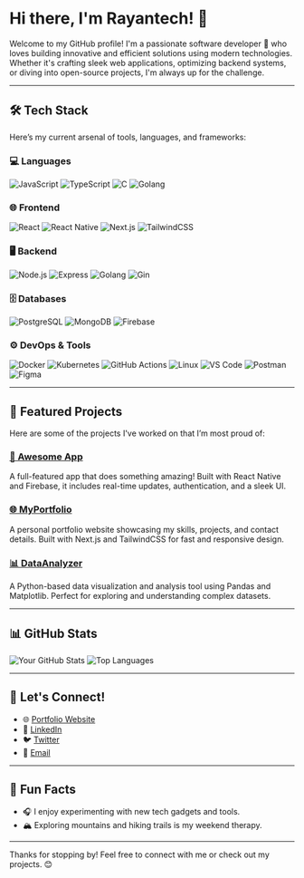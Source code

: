 # Hi there, I'm Rayantech! 👋

Welcome to my GitHub profile! I'm a passionate software developer 🚀 who loves building innovative and efficient solutions using modern technologies. Whether it's crafting sleek web applications, optimizing backend systems, or diving into open-source projects, I'm always up for the challenge.

---

## 🛠️ Tech Stack

Here’s my current arsenal of tools, languages, and frameworks:

### 💻 Languages
![JavaScript](https://img.shields.io/badge/JavaScript-F7DF1E?style=flat&logo=javascript&logoColor=black)
![TypeScript](https://img.shields.io/badge/TypeScript-007ACC?style=flat&logo=typescript&logoColor=white)
![C](https://img.shields.io/badge/C-A8B9CC?style=flat&logo=c&logoColor=white)
![Golang](https://img.shields.io/badge/Golang-00ADD8?style=flat&logo=go&logoColor=white)

### 🌐 Frontend
![React](https://img.shields.io/badge/React-61DAFB?style=flat&logo=react&logoColor=black)
![React Native](https://img.shields.io/badge/React_Native-61DAFB?style=flat&logo=react&logoColor=white)
![Next.js](https://img.shields.io/badge/Next.js-000000?style=flat&logo=nextdotjs&logoColor=white)
![TailwindCSS](https://img.shields.io/badge/TailwindCSS-06B6D4?style=flat&logo=tailwindcss&logoColor=white)

### 🖥️ Backend
![Node.js](https://img.shields.io/badge/Node.js-339933?style=flat&logo=nodedotjs&logoColor=white)
![Express](https://img.shields.io/badge/Express-000000?style=flat&logo=express&logoColor=white)
![Golang](https://img.shields.io/badge/Golang-00ADD8?style=flat&logo=go&logoColor=white)
![Gin](https://img.shields.io/badge/Gin-00ADD8?style=flat&logo=go&logoColor=white)

### 🗄️ Databases
![PostgreSQL](https://img.shields.io/badge/PostgreSQL-4169E1?style=flat&logo=postgresql&logoColor=white)
![MongoDB](https://img.shields.io/badge/MongoDB-47A248?style=flat&logo=mongodb&logoColor=white)
![Firebase](https://img.shields.io/badge/Firebase-FFCA28?style=flat&logo=firebase&logoColor=black)

### ⚙️ DevOps & Tools
![Docker](https://img.shields.io/badge/Docker-2496ED?style=flat&logo=docker&logoColor=white)
![Kubernetes](https://img.shields.io/badge/Kubernetes-326CE5?style=flat&logo=kubernetes&logoColor=white)
![GitHub Actions](https://img.shields.io/badge/GitHub_Actions-2088FF?style=flat&logo=githubactions&logoColor=white)
![Linux](https://img.shields.io/badge/Linux-FCC624?style=flat&logo=linux&logoColor=black)
![VS Code](https://img.shields.io/badge/VS_Code-007ACC?style=flat&logo=visualstudiocode&logoColor=white)
![Postman](https://img.shields.io/badge/Postman-FF6C37?style=flat&logo=postman&logoColor=white)
![Figma](https://img.shields.io/badge/Figma-F24E1E?style=flat&logo=figma&logoColor=white)

---

## 🌟 Featured Projects

Here are some of the projects I've worked on that I’m most proud of:

### [📱 Awesome App](https://github.com/rayantech/awesome-app)
A full-featured app that does something amazing! Built with React Native and Firebase, it includes real-time updates, authentication, and a sleek UI.

### [🌐 MyPortfolio](https://github.com/rayantech/myportfolio)
A personal portfolio website showcasing my skills, projects, and contact details. Built with Next.js and TailwindCSS for fast and responsive design.

### [📊 DataAnalyzer](https://github.com/rayantech/data-analyzer)
A Python-based data visualization and analysis tool using Pandas and Matplotlib. Perfect for exploring and understanding complex datasets.

---

## 📊 GitHub Stats

![Your GitHub Stats](https://github-readme-stats.vercel.app/api?username=bbrainttech&show_icons=true&theme=radical)
![Top Languages](https://github-readme-stats.vercel.app/api/top-langs/?username=bbrainttech&layout=compact&theme=radical)

---

## 🤝 Let's Connect!

- 🌐 [Portfolio Website](https://your-portfolio-link.com)
- 💼 [LinkedIn](https://linkedin.com/in/your-linkedin)
- 🐦 [Twitter](https://twitter.com/your-twitter-handle)
- 📧 [Email](mailto:your-email@example.com)

---

## 🤩 Fun Facts

- 🎧 I enjoy experimenting with new tech gadgets and tools.
- 🏔️ Exploring mountains and hiking trails is my weekend therapy.

---

Thanks for stopping by! Feel free to connect with me or check out my projects. 😊